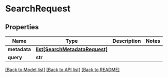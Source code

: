 # SearchRequest

## Properties
Name | Type | Description | Notes
------------ | ------------- | ------------- | -------------
**metadata** | [**list[SearchMetadataRequest]**](SearchMetadataRequest.md) |  | 
**query** | **str** |  | 

[[Back to Model list]](../README.md#documentation-for-models) [[Back to API list]](../README.md#documentation-for-api-endpoints) [[Back to README]](../README.md)

